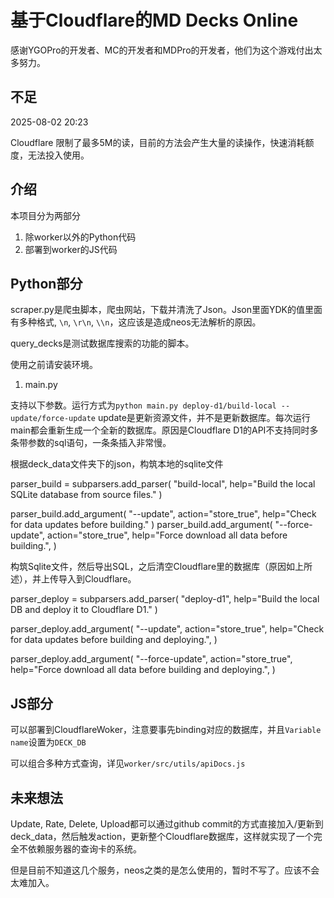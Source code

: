 # 基于Cloudflare的MD Decks Online

感谢YGOPro的开发者、MC的开发者和MDPro的开发者，他们为这个游戏付出太多努力。

## 不足

2025-08-02 20:23

Cloudflare 限制了最多5M的读，目前的方法会产生大量的读操作，快速消耗额度，无法投入使用。

## 介绍

本项目分为两部分

1. 除worker以外的Python代码
2. 部署到worker的JS代码

## Python部分

scraper.py是爬虫脚本，爬虫网站，下载并清洗了Json。Json里面YDK的值里面有多种格式, `\n`, `\r\n`, `\\n`，这应该是造成neos无法解析的原因。

query_decks是测试数据库搜索的功能的脚本。

使用之前请安装环境。

1. main.py

支持以下参数。运行方式为`python main.py deploy-d1/build-local --update/force-update` update是更新资源文件，并不是更新数据库。每次运行main都会重新生成一个全新的数据库。原因是Cloudflare D1的API不支持同时多条带参数的sql语句，一条条插入非常慢。

根据deck_data文件夹下的json，构筑本地的sqlite文件

parser_build = subparsers.add_parser(
    "build-local", help="Build the local SQLite database from source files."
)

parser_build.add_argument(
    "--update", action="store_true", help="Check for data updates before building."
)
parser_build.add_argument(
    "--force-update",
    action="store_true",
    help="Force download all data before building.",
)

构筑Sqlite文件，然后导出SQL，之后清空Cloudflare里的数据库（原因如上所述），并上传导入到Cloudflare。

parser_deploy = subparsers.add_parser(
    "deploy-d1", help="Build the local DB and deploy it to Cloudflare D1."
)

parser_deploy.add_argument(
    "--update",
    action="store_true",
    help="Check for data updates before building and deploying.",
)

parser_deploy.add_argument(
    "--force-update",
    action="store_true",
    help="Force download all data before building and deploying.",
)

## JS部分

可以部署到CloudflareWoker，注意要事先binding对应的数据库，并且`Variable name`设置为`DECK_DB`

可以组合多种方式查询，详见`worker/src/utils/apiDocs.js`

## 未来想法

Update, Rate, Delete, Upload都可以通过github commit的方式直接加入/更新到deck_data，然后触发action，更新整个Cloudflare数据库，这样就实现了一个完全不依赖服务器的查询卡的系统。

但是目前不知道这几个服务，neos之类的是怎么使用的，暂时不写了。应该不会太难加入。
